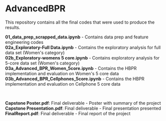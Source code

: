 # AdvancedBPR

This repository contains all the final codes that were used to produce the results. 

**01_data_prep_scrapped_data.ipynb** - Contains data prep and feature engineering codes
</br>
**02a_Exploratory-Full Data.ipynb** - Contains the exploratory analysis for full data set (Women's category)
</br>
**02b_Exploratory-womens 5 core.ipynb** - Contains exploratory analysis for 5-core data set (Women's category)
</br>
**03a_Advanced_BPR_Women_5core.ipynb** - Contains the HBPR implementation and evaluation on Women's 5 core data
</br>
**03b_Advanced_BPR_Cellphones_5core.ipynb** - Contains the HBPR implementation and evaluation on Cellphone 5 core data
</br>

</br>

**Capstone Poster.pdf**: Final deliverable - Poster with summary of the project
</br>
**Capstone Presentation.pdf**: Final deliverable - Final presentation presented 
</br>
**FinalReport.pdf**: Final deliverable - Final report of the project

